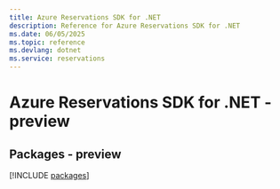 ```yaml
---
title: Azure Reservations SDK for .NET
description: Reference for Azure Reservations SDK for .NET
ms.date: 06/05/2025
ms.topic: reference
ms.devlang: dotnet
ms.service: reservations
---
```

# Azure Reservations SDK for .NET - preview
## Packages - preview
[!INCLUDE [packages](reservations-index.md)]